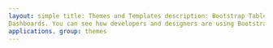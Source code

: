 ```yaml
---
layout: simple title: Themes and Templates description: Bootstrap Table can help you to build UI Kits, Templates and
Dashboards. You can see how developers and designers are using Bootstrap Table in production and real world web
applications. group: themes
---
```


<div id="app"></div>
